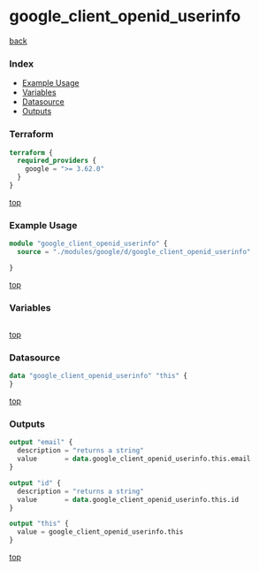# google_client_openid_userinfo

[back](../google.md)

### Index

- [Example Usage](#example-usage)
- [Variables](#variables)
- [Datasource](#datasource)
- [Outputs](#outputs)

### Terraform

```terraform
terraform {
  required_providers {
    google = ">= 3.62.0"
  }
}
```

[top](#index)

### Example Usage

```terraform
module "google_client_openid_userinfo" {
  source = "./modules/google/d/google_client_openid_userinfo"

}
```

[top](#index)

### Variables

```terraform
```

[top](#index)

### Datasource

```terraform
data "google_client_openid_userinfo" "this" {
}
```

[top](#index)

### Outputs

```terraform
output "email" {
  description = "returns a string"
  value       = data.google_client_openid_userinfo.this.email
}

output "id" {
  description = "returns a string"
  value       = data.google_client_openid_userinfo.this.id
}

output "this" {
  value = google_client_openid_userinfo.this
}
```

[top](#index)